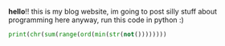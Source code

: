 **hello**!! this is my blog website, im going to post silly stuff about programming here
anyway, run this code in python :)
```py
print(chr(sum(range(ord(min(str(not())))))))
```
